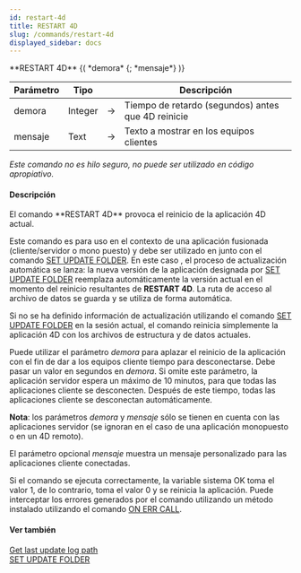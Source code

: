 ```yaml
---
id: restart-4d
title: RESTART 4D
slug: /commands/restart-4d
displayed_sidebar: docs
---
```


<!--REF #_command_.RESTART 4D.Syntax-->**RESTART 4D** {( *demora* {; *mensaje*} )}<!-- END REF-->
<!--REF #_command_.RESTART 4D.Params-->
| Parámetro | Tipo |  | Descripción |
| --- | --- | --- | --- |
| demora | Integer | &#8594;  | Tiempo de retardo (segundos) antes que 4D reinicie |
| mensaje | Text | &#8594;  | Texto a mostrar en los equipos clientes |

<!-- END REF-->

*Este comando no es hilo seguro, no puede ser utilizado en código apropiativo.*


#### Descripción 

<!--REF #_command_.RESTART 4D.Summary-->El comando **RESTART 4D** provoca el reinicio de la aplicación 4D actual.<!-- END REF-->  
  
Este comando es para uso en el contexto de una aplicación fusionada (cliente/servidor o mono puesto) y debe ser utilizado en junto con el comando [SET UPDATE FOLDER](set-update-folder.md). En este caso , el proceso de actualización automática se lanza: la nueva versión de la aplicación designada por [SET UPDATE FOLDER](set-update-folder.md) reemplaza automáticamente la versión actual en el momento del reinicio resultantes de **RESTART 4D**. La ruta de acceso al archivo de datos se guarda y se utiliza de forma automática.  
  
Si no se ha definido información de actualización utilizando el comando [SET UPDATE FOLDER](set-update-folder.md) en la sesión actual, el comando reinicia simplemente la aplicación 4D con los archivos de estructura y de datos actuales.  
  
Puede utilizar el parámetro *demora* para aplazar el reinicio de la aplicación con el fin de dar a los equipos cliente tiempo para desconectarse. Debe pasar un valor en segundos en *demora*. Si omite este parámetro, la aplicación servidor espera un máximo de 10 minutos, para que todas las aplicaciones cliente se desconecten. Después de este tiempo, todas las aplicaciones cliente se desconectan automáticamente.  
  
**Nota**: los parámetros *demora* y *mensaje* sólo se tienen en cuenta con las aplicaciones servidor (se ignoran en el caso de una aplicación monopuesto o en un 4D remoto).  
  
El parámetro opcional   *mensaje* muestra un mensaje personalizado para las aplicaciones cliente conectadas.  
  
Si el comando se ejecuta correctamente, la variable sistema OK toma el valor 1, de lo contrario, toma el valor 0 y se reinicia la aplicación. Puede interceptar los errores generados por el comando utilizando un método instalado utilizando el comando [ON ERR CALL](on-err-call.md).

#### Ver también 

[Get last update log path](get-last-update-log-path.md)  
[SET UPDATE FOLDER](set-update-folder.md)  